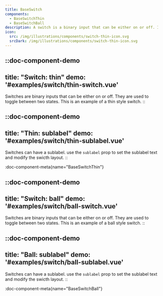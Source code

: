```yaml
---
title: BaseSwitch
components: 
  - BaseSwitchThin
  - BaseSwitchBall
description: A switch is a binary input that can be either on or off. It is used to toggle between two states. Check out the thin and the ball versions.
icon:
  src: /img/illustrations/components/switch-thin-icon.svg
  srcDark: /img/illustrations/components/switch-thin-icon.svg
---
```



::doc-component-demo
---
title: "Switch: thin"
demo: '#examples/switch/thin-switch.vue'
---
Switches are binary inputs that can be either on or off. They are used to toggle between two states. This is an example of a thin style switch.
::

::doc-component-demo
---
title: "Thin: sublabel"
demo: '#examples/switch/thin-sublabel.vue'
---
Switches can have a sublabel. use the `sublabel` prop to set the sublabel text and modify the swicth layout.
::


:doc-component-meta{name="BaseSwitchThin"}


::doc-component-demo
---
title: "Switch: ball"
demo: '#examples/switch/ball-switch.vue'
---
Switches are binary inputs that can be either on or off. They are used to toggle between two states. This is an example of a ball style switch.
::

::doc-component-demo
---
title: "Ball: sublabel"
demo: '#examples/switch/ball-sublabel.vue'
---
Switches can have a sublabel. use the `sublabel` prop to set the sublabel text and modify the swicth layout.
::


:doc-component-meta{name="BaseSwitchBall"}